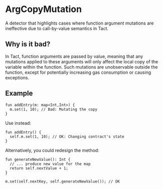 # ArgCopyMutation
A detector that highlights cases where function argument mutations are ineffective
due to call-by-value semantics in Tact.

## Why is it bad?
In Tact, function arguments are passed by value, meaning that any mutations applied
to these arguments will only affect the local copy of the variable within the function.
Such mutations are unobservable outside the function, except for potentially
increasing gas consumption or causing exceptions.

## Example
```tact
fun addEntry(m: map<Int,Int>) {
  m.set(1, 10); // Bad: Mutating the copy
}
```

Use instead:
```tact
fun addEntry() {
  self.m.set(1, 10); // OK: Changing contract's state
}
```

Alternatively, you could redesign the method:
```tact
fun generateNewValue(): Int {
  // ... produce new value for the map
  return self.nextValue + 1;
}

m.set(self.nextKey, self.generateNewValue()); // OK
```
